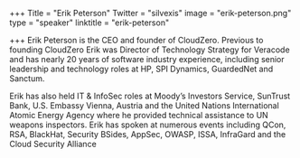 +++
Title = "Erik Peterson"
Twitter = "silvexis"
image = "erik-peterson.png"
type = "speaker"
linktitle = "erik-peterson"

+++
Erik Peterson is the CEO and founder of CloudZero. Previous to founding CloudZero Erik was Director of Technology Strategy for Veracode and has nearly 20 years of software industry experience, including senior leadership and technology roles at HP, SPI Dynamics, GuardedNet and Sanctum.

Erik has also held IT & InfoSec roles at Moody’s Investors Service, SunTrust Bank, U.S. Embassy Vienna, Austria and the United Nations International Atomic Energy Agency where he provided technical assistance to UN weapons inspectors. Erik has spoken at numerous events including QCon, RSA, BlackHat, Security BSides, AppSec, OWASP, ISSA, InfraGard and the Cloud Security Alliance
